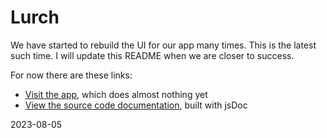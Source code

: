 
# Lurch

We have started to rebuild the UI for our app many times.  This is the latest such time.
I will update this README when we are closer to success.

For now there are these links:

 * [Visit the app](https://lurchmath.github.io/lurchmath/), which does almost nothing yet
 * [View the source code documentation](https://lurchmath.github.io/lurchmath/docs/),
   built with jsDoc

2023-08-05
